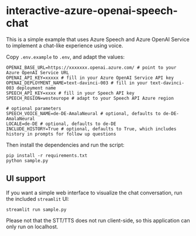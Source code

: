 # interactive-azure-openai-speech-chat

This is a simple example that uses Azure Speech and Azure OpenAI Service to implement a chat-like experience using voice.

Copy `.env.example` to `.env`, and adapt the values:

```env
OPENAI_BASE_URL=https://xxxxxxx.openai.azure.com/ # point to your Azure OpenAI Service URL
OPENAI_API_KEY=xxxxx # fill in your Azure OpenAI Service API key
OPENAI_DEPLOYMENT_NAME=text-davinci-003 # fill in your text-davinci-003 deployment name
SPEECH_API_KEY=xxxx # fill in your Speech API key
SPEECH_REGION=westeurope # adapt to your Speech API Azure region

# optional parameters
SPEECH_VOICE_NAME=de-DE-AmalaNeural # optional, defaults to de-DE-AmalaNeural
LOCALE=de-DE # optional, defaults to de-DE
INCLUDE_HISTORY=True # optional, defaults to True, which includes history in prompts for follow up questions
```

Then install the dependencies and run the script:

```console
pip install -r requirements.txt
python sample.py
```

## UI support

If you want a simple web interface to visualize the chat conversation, run the included `streamlit` UI:

```console
streamlit run sample.py
```

Please not that the STT/TTS does not run client-side, so this application can only run on localhost.